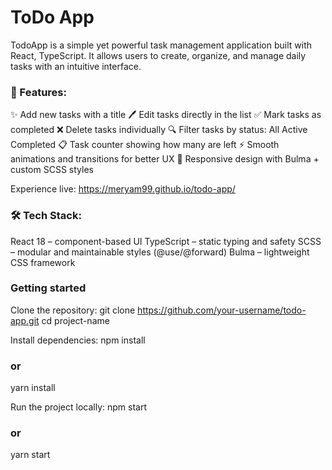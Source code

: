
# ToDo App

TodoApp is a simple yet powerful task management application built with React, TypeScript.
It allows users to create, organize, and manage daily tasks with an intuitive interface.

### 🚀 Features:
✨ Add new tasks with a title
🖊️ Edit tasks directly in the list
✅ Mark tasks as completed
❌ Delete tasks individually
🔍 Filter tasks by status:
All
Active
Completed
📋 Task counter showing how many are left
⚡ Smooth animations and transitions for better UX
🎨 Responsive design with Bulma + custom SCSS styles

Experience live: https://meryam99.github.io/todo-app/

### 🛠️ Tech Stack:
React 18 – component-based UI
TypeScript – static typing and safety
SCSS – modular and maintainable styles (@use/@forward)
Bulma – lightweight CSS framework

### Getting started

Clone the repository:
git clone https://github.com/your-username/todo-app.git
cd project-name

Install dependencies:
npm install
### or
yarn install

Run the project locally:
npm start
### or
yarn start

